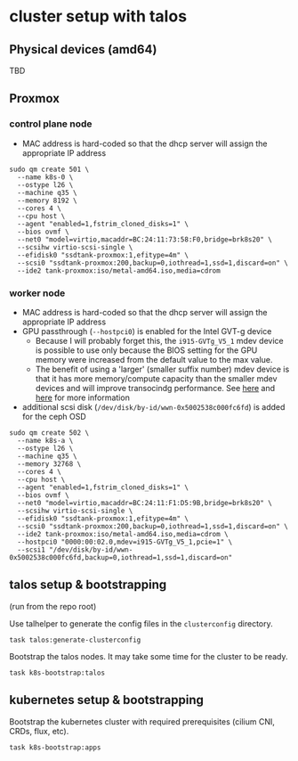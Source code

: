 # cluster setup with talos

## Physical devices (amd64)

TBD

## Proxmox

### control plane node

* MAC address is hard-coded so that the dhcp server will assign the appropriate IP address

```shell
sudo qm create 501 \
  --name k8s-0 \
  --ostype l26 \
  --machine q35 \
  --memory 8192 \
  --cores 4 \
  --cpu host \
  --agent "enabled=1,fstrim_cloned_disks=1" \
  --bios ovmf \
  --net0 "model=virtio,macaddr=BC:24:11:73:58:F0,bridge=brk8s20" \
  --scsihw virtio-scsi-single \
  --efidisk0 "ssdtank-proxmox:1,efitype=4m" \
  --scsi0 "ssdtank-proxmox:200,backup=0,iothread=1,ssd=1,discard=on" \
  --ide2 tank-proxmox:iso/metal-amd64.iso,media=cdrom
```

### worker node

* MAC address is hard-coded so that the dhcp server will assign the appropriate IP address
* GPU passthrough (`--hostpci0`) is enabled for the Intel GVT-g device
  * Because I will probably forget this, the `i915-GVTg_V5_1` mdev device is possible to use only because the BIOS setting for the GPU memory were increased from the default value to the max value.
  * The benefit of using a 'larger' (smaller suffix number) mdev device is that it has more memory/compute capacity than the smaller mdev devices and will improve transocindg performance. See [here](https://blog.ktz.me/why-i-stopped-using-intel-gvt-g-on-proxmox/) and [here](https://github.com/intel/gvt-linux/wiki/GVTg_Setup_Guide#53-create-vgpu-kvmgt-only) for more information
* additional scsi disk (`/dev/disk/by-id/wwn-0x5002538c000fc6fd`) is added for the ceph OSD

```shell
sudo qm create 502 \
  --name k8s-a \
  --ostype l26 \
  --machine q35 \
  --memory 32768 \
  --cores 4 \
  --cpu host \
  --agent "enabled=1,fstrim_cloned_disks=1" \
  --bios ovmf \
  --net0 "model=virtio,macaddr=BC:24:11:F1:D5:9B,bridge=brk8s20" \
  --scsihw virtio-scsi-single \
  --efidisk0 "ssdtank-proxmox:1,efitype=4m" \
  --scsi0 "ssdtank-proxmox:200,backup=0,iothread=1,ssd=1,discard=on" \
  --ide2 tank-proxmox:iso/metal-amd64.iso,media=cdrom \
  --hostpci0 "0000:00:02.0,mdev=i915-GVTg_V5_1,pcie=1" \
  --scsi1 "/dev/disk/by-id/wwn-0x5002538c000fc6fd,backup=0,iothread=1,ssd=1,discard=on"
```

## talos setup & bootstrapping

(run from the repo root)

Use talhelper to generate the config files in the `clusterconfig` directory.

```shell
task talos:generate-clusterconfig
```

Bootstrap the talos nodes. It may take some time for the cluster to be ready.

```shell
task k8s-bootstrap:talos
```

## kubernetes setup & bootstrapping

Bootstrap the kubernetes cluster with required prerequisites (cilium CNI, CRDs, flux, etc).

```shell
task k8s-bootstrap:apps
```
